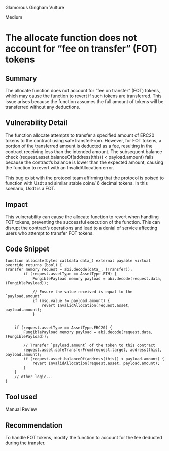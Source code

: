 Glamorous Gingham Vulture

Medium

# The allocate function does not account for “fee on transfer” (FOT) tokens

## Summary
The allocate function does not account for “fee on transfer” (FOT) tokens, which may cause the function to revert if such tokens are transferred. This issue arises because the function assumes the full amount of tokens will be transferred without any deductions.

## Vulnerability Detail
The function allocate attempts to transfer a specified amount of ERC20 tokens to the contract using safeTransferFrom. However, for FOT tokens, a portion of the transferred amount is deducted as a fee, resulting in the contract receiving less than the intended amount. The subsequent balance check (request.asset.balanceOf(address(this)) < payload.amount) fails because the contract’s balance is lower than the expected amount, causing the function to revert with an InvalidAllocation error.

This bug exist with the protocol team affirming that the protocol is poised to function with Usdt and similar stable coins/ 6 decimal tokens. In this scenario, Usdt is a FOT.

## Impact
This vulnerability can cause the allocate function to revert when handling FOT tokens, preventing the successful execution of the function. This can disrupt the contract’s operations and lead to a denial of service affecting users who attempt to transfer FOT tokens.

## Code Snippet
```solidity
function allocate(bytes calldata data_) external payable virtual override returns (bool) {
Transfer memory request = abi.decode(data_, (Transfer));
        if (request.assetType == AssetType.ETH) {
            FungiblePayload memory payload = abi.decode(request.data, (FungiblePayload));

            // Ensure the value received is equal to the `payload.amount`
            if (msg.value != payload.amount) {
                revert InvalidAllocation(request.asset, payload.amount);
            }


    if (request.assetType == AssetType.ERC20) {
        FungiblePayload memory payload = abi.decode(request.data, (FungiblePayload));

        // Transfer `payload.amount` of the token to this contract
        request.asset.safeTransferFrom(request.target, address(this), payload.amount);
        if (request.asset.balanceOf(address(this)) < payload.amount) { 
            revert InvalidAllocation(request.asset, payload.amount);
        }
    }
    // other logic...
}

```

## Tool used

Manual Review

## Recommendation

To handle FOT tokens, modify the function to account for the fee deducted during the transfer. 